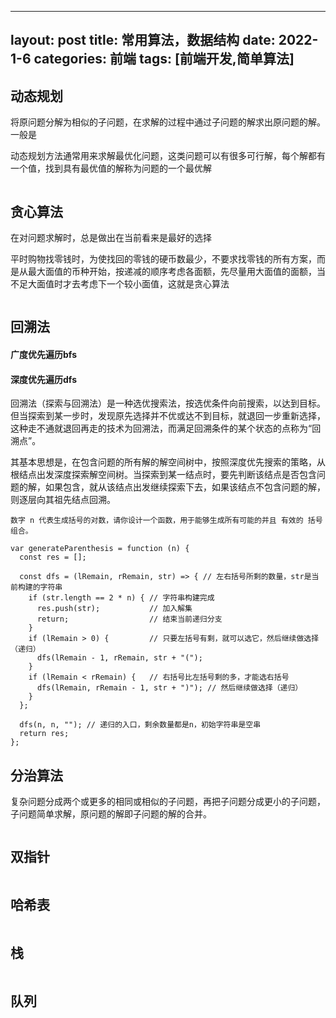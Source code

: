 <!--
 * @Author: wulongmiao
 * @Date: 2022-01-06 13:55:33
 * @LastEditors: wulongmiao
 * @LastEditTime: 2022-01-12 17:49:00
 * @Description:
-->
---
layout: post
title: 常用算法，数据结构
date: 2022-1-6
categories: 前端
tags: [前端开发,简单算法]
---

## 动态规划

将原问题分解为相似的子问题，在求解的过程中通过子问题的解求出原问题的解。一般是

动态规划方法通常用来求解最优化问题，这类问题可以有很多可行解，每个解都有一个值，找到具有最优值的解称为问题的一个最优解

```

```

## 贪心算法

在对问题求解时，总是做出在当前看来是最好的选择

平时购物找零钱时，为使找回的零钱的硬币数最少，不要求找零钱的所有方案，而是从最大面值的币种开始，按递减的顺序考虑各面额，先尽量用大面值的面额，当不足大面值时才去考虑下一个较小面值，这就是贪心算法

```

```

## 回溯法

#### 广度优先遍历bfs
#### 深度优先遍历dfs

回溯法（探索与回溯法）是一种选优搜索法，按选优条件向前搜索，以达到目标。但当探索到某一步时，发现原先选择并不优或达不到目标，就退回一步重新选择，这种走不通就退回再走的技术为回溯法，而满足回溯条件的某个状态的点称为“回溯点”。

其基本思想是，在包含问题的所有解的解空间树中，按照深度优先搜索的策略，从根结点出发深度探索解空间树。当探索到某一结点时，要先判断该结点是否包含问题的解，如果包含，就从该结点出发继续探索下去，如果该结点不包含问题的解，则逐层向其祖先结点回溯。
```
数字 n 代表生成括号的对数，请你设计一个函数，用于能够生成所有可能的并且 有效的 括号组合。

var generateParenthesis = function (n) {
  const res = [];

  const dfs = (lRemain, rRemain, str) => { // 左右括号所剩的数量，str是当前构建的字符串
    if (str.length == 2 * n) { // 字符串构建完成
      res.push(str);           // 加入解集
      return;                  // 结束当前递归分支
    }
    if (lRemain > 0) {         // 只要左括号有剩，就可以选它，然后继续做选择（递归）
      dfs(lRemain - 1, rRemain, str + "(");
    }
    if (lRemain < rRemain) {   // 右括号比左括号剩的多，才能选右括号
      dfs(lRemain, rRemain - 1, str + ")"); // 然后继续做选择（递归）
    }
  };

  dfs(n, n, ""); // 递归的入口，剩余数量都是n，初始字符串是空串
  return res;
};
```

## 分治算法

复杂问题分成两个或更多的相同或相似的子问题，再把子问题分成更小的子问题，子问题简单求解，原问题的解即子问题的解的合并。

```

```

## 双指针

```

```

## 哈希表

```

```

## 栈

```

```

## 队列

```

```
